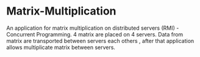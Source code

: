 # Matrix-Multiplication
An application for matrix multiplication on distributed servers (RMI) - Concurrent Programming. 
4 matrix are placed on 4 servers. Data from matrix are transported between servers each others , after that application allows multiplicate matrix between servers. 
